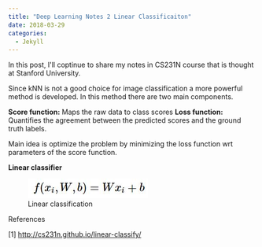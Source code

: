 ```yaml
---
title: "Deep Learning Notes 2 Linear Classificaiton"
date: 2018-03-29
categories: 
  - Jekyll
---
```


In this post, I'll coptinue to share my notes in CS231N course that is thought at Stanford University. 

Since kNN is not a good choice for image classification a more powerful method is developed. In this method there are two main components. 

**Score function:** Maps the raw data to class scores
**Loss function:** Quantifies the agreement between the predicted scores and the ground truth labels.

Main idea is optimize the problem by minimizing the loss function wrt parameters of the score function.

**Linear classifier**


<figure>
    <a href="/assets/images/linearclassifier.jpeg"><img src="/assets/images/linearclassifier.jpeg"></a>
    <figcaption>Linear classification</figcaption>
</figure>



References 

[1] http://cs231n.github.io/linear-classify/